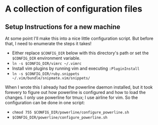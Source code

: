 # A collection of configuration files

## Setup Instructions for a new machine
At some point I'll make this into a nice little configuration script. But before
that, I need to enumerate the steps it takes!

* Either replace `$CONFIG_DIR` below with this directory's path or set the 
  `$CONFIG_DIR` environment variable.
* `ln -s $CONFIG_DIR/vimrc ~/.vimrc`
* Install vim plugins by running vim and executing `:PluginInstall`
* `ln -s $CONFIG_DIR/ruby.snippets ~/.vim/bundle/snipmate.vim/snippets/`

When I wrote this I already had the powerline daemon installed, but it took
forevery to figure out how powerline is configured and how to load the changes.
I only use powerline for tmux; I use airline for vim. So the configuration can
be done in one script:

* `chmod 755 $CONFIG_DIR/powerline/configure_powerline.sh`
* `$CONFIG_DIR/powerline/configure_powerline.sh`
